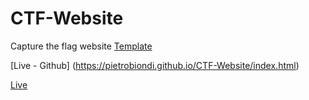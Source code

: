 # CTF-Website
Capture the flag website
[Template](https://w3layouts.com/visionary-corporate-category-flat-bootstrap-responsive-web-template-2/)

[Live - Github] (https://pietrobiondi.github.io/CTF-Website/index.html)

[Live](http://www.dmi.unict.it/~giamp/ctf/)

